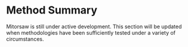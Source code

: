 # Method Summary
Mitorsaw is still under active development.
This section will be updated when methodologies have been sufficiently tested under a variety of circumstances.
